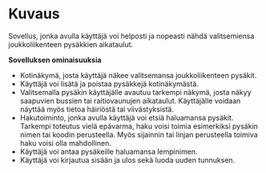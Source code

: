 # **Kuvaus**
Sovellus, jonka avulla käyttäjä voi helposti ja nopeasti 
nähdä valitsemiensa joukkoliikenteen pysäkkien aikataulut.


**Sovelluksen ominaisuuksia**
- Kotinäkymä, josta käyttäjä näkee valitsemansa joukkoliikenteen pysäkit.
- Käyttäjä voi lisätä ja poistaa pysäkkejä kotinäkymästä.
- Valitsemalla pysäkin käyttäjälle avautuu tarkempi näkymä, josta näkyy saapuvien 
  bussien tai raitiovaunujen aikataulut. Käyttäjälle voidaan näyttää myös tietoa 
  häiriöstä tai viivästyksistä.
- Hakutoiminto, jonka avulla käyttäjä voi etsiä haluamansa pysäkit. Tarkempi toteutus
  vielä epävarma, haku voisi toimia esimerkiksi pysäkin
  nimen tai koodin perusteella. Myös sijainnin tai linjan perusteella toimiva
  haku voisi olla mahdollinen.
- Käyttäjä voi antaa pysäkeille haluamansa lempinimen.
- Käyttäjä voi kirjautua sisään ja ulos sekä
  luoda uuden tunnuksen.
